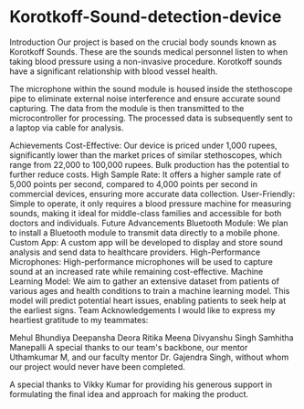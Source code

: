 # Korotkoff-Sound-detection-device

Introduction
Our project is based on the crucial body sounds known as Korotkoff Sounds. These are the sounds medical personnel listen to when taking blood pressure using a non-invasive procedure. Korotkoff sounds have a significant relationship with blood vessel health.

The microphone within the sound module is housed inside the stethoscope pipe to eliminate external noise interference and ensure accurate sound capturing. The data from the module is then transmitted to the microcontroller for processing. The processed data is subsequently sent to a laptop via cable for analysis.

Achievements
Cost-Effective: Our device is priced under 1,000 rupees, significantly lower than the market prices of similar stethoscopes, which range from 22,000 to 100,000 rupees. Bulk production has the potential to further reduce costs.
High Sample Rate: It offers a higher sample rate of 5,000 points per second, compared to 4,000 points per second in commercial devices, ensuring more accurate data collection.
User-Friendly: Simple to operate, it only requires a blood pressure machine for measuring sounds, making it ideal for middle-class families and accessible for both doctors and individuals.
Future Advancements
Bluetooth Module: We plan to install a Bluetooth module to transmit data directly to a mobile phone.
Custom App: A custom app will be developed to display and store sound analysis and send data to healthcare providers.
High-Performance Microphones: High-performance microphones will be used to capture sound at an increased rate while remaining cost-effective.
Machine Learning Model: We aim to gather an extensive dataset from patients of various ages and health conditions to train a machine learning model. This model will predict potential heart issues, enabling patients to seek help at the earliest signs.
Team Acknowledgements
I would like to express my heartiest gratitude to my teammates:

Mehul Bhundiya
Deepansha Deora
Ritika Meena
Divyanshu Singh
Samhitha Manepalli
A special thanks to our team's backbone, our mentor Uthamkumar M, and our faculty mentor Dr. Gajendra Singh, without whom our project would never have been completed.

A special thanks to Vikky Kumar for providing his generous support in formulating the final idea and approach for making the product.

